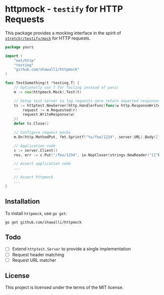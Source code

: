 # httpmock - `testify` for HTTP Requests

This package provides a mocking interface in the spirit of [`stretchr/testify/mock`](https://github.com/stretchr/testify/tree/master/mock) for HTTP requests.

```go
package yours

import (
    "net/http"
    "testing"
    "github.com/shawalli/httpmock"
)

func TestSomething(t *testing.T) {
    // Optionally use t for failing instead of panic
    m := new(httpmock.Mock).Test(t)

    // Setup test server to log requests anre return expected responses
    ts := httptest.NewServer(http.HandlerFunc(func(w http.ResponseWriter, r *http.Request) {
        request := m.Requested(r)
        request.WriteResponse(w)
    })
    defer ts.Close()

    // Configure request mocks
    m.On(http.MethodPut, fmt.Sprintf("%s/foo/1234", server.URL).Body([]byte{`{"bar": "baz"}`}).ReturnStatusNoContent().Once()

    // Application code
    c := server.Client()
    res, err := c.Put("/foo/1234", io.NopCloser(strings.NewReader("{{"bar": "baz"}}")))

    // Assert application code
    ...

    // Assert httpmock
    ...
}
```

## Installation

To install `httpmock`, use `go get`:

```shell
go get github.com/shawalli/httpmock
```

## Todo

- [ ] Extend `httptest.Server` to provide a single implementation
- [ ] Request header matching
- [ ] Request URL matcher

## License

This project is licensed under the terms of the MIT license.
